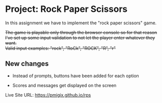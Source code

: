 # Project: Rock Paper Scissors

In this assignment we have to implement the "rock paper scissors" game.

~~The game is playable only through the browser console so for that reason I've set up some input validation to not let the player enter whatever they want.<br>Valid input examples: "rock", "RoCk", "ROCK", "R", "r"~~

## New changes

- Instead of prompts, buttons have been added for each option

- Scores and messages get displayed on the screen

Live Site URL: https://pmigix.github.io/rps